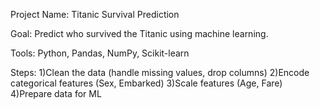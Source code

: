 Project Name: Titanic Survival Prediction


Goal: Predict who survived the Titanic using machine learning.


Tools: Python, Pandas, NumPy, Scikit-learn


Steps:
1)Clean the data (handle missing values, drop columns)
2)Encode categorical features (Sex, Embarked)
3)Scale features (Age, Fare)
4)Prepare data for ML
